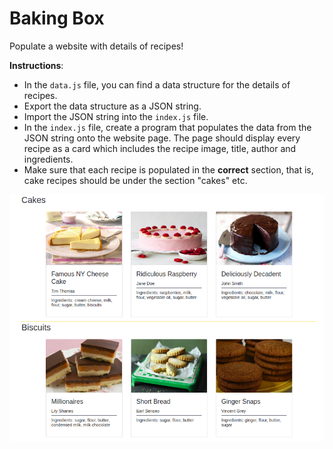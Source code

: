 # Baking Box

Populate a website with details of recipes!

**Instructions**:
* In the `data.js` file, you can find a data structure for the details of recipes. 
* Export the data structure as a JSON string.
* Import the JSON string into the `index.js` file. 
* In the `index.js` file, create a program that populates the data from the JSON string onto the website page. The page should display every recipe as a card which includes  the recipe image, title, author and ingredients. 
* Make sure that each recipe is populated in the **correct** section, that is, cake recipes should be under the section "cakes" etc. 

![Populated baked goods](bakery.png)
